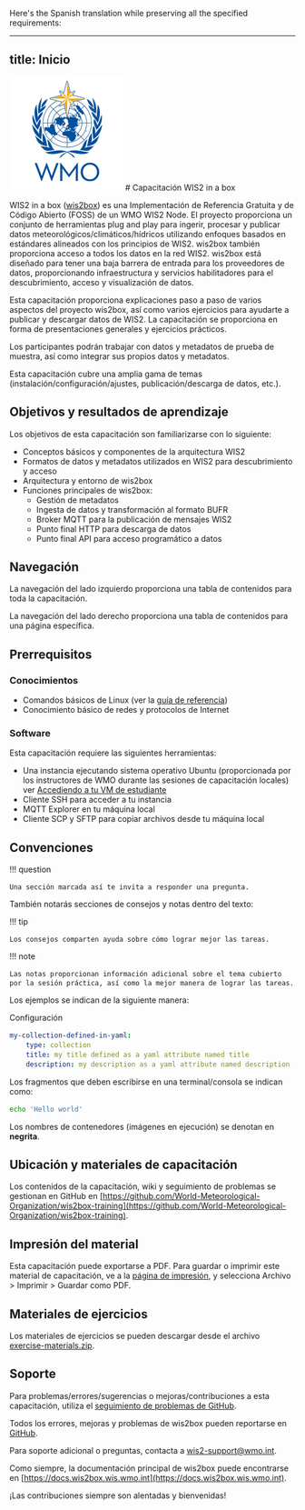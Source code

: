Here's the Spanish translation while preserving all the specified requirements:

---
title: Inicio
---

<img alt="WMO logo" src="../assets/img/wmo-logo.png" width="200">
# Capacitación WIS2 in a box

WIS2 in a box ([wis2box](https://docs.wis2box.wis.wmo.int)) es una Implementación de Referencia Gratuita y de Código Abierto (FOSS) de un WMO WIS2 Node. El proyecto proporciona un conjunto de herramientas plug and play para ingerir, procesar y publicar datos meteorológicos/climáticos/hídricos utilizando enfoques basados en estándares alineados con los principios de WIS2. wis2box también proporciona acceso a todos los datos en la red WIS2. wis2box está diseñado para tener una baja barrera de entrada para los proveedores de datos, proporcionando infraestructura y servicios habilitadores para el descubrimiento, acceso y visualización de datos.

Esta capacitación proporciona explicaciones paso a paso de varios aspectos del proyecto wis2box, así como varios ejercicios para ayudarte a publicar y descargar datos de WIS2. La capacitación se proporciona en forma de presentaciones generales y ejercicios prácticos.

Los participantes podrán trabajar con datos y metadatos de prueba de muestra, así como integrar sus propios datos y metadatos.

Esta capacitación cubre una amplia gama de temas (instalación/configuración/ajustes, publicación/descarga de datos, etc.).

## Objetivos y resultados de aprendizaje

Los objetivos de esta capacitación son familiarizarse con lo siguiente:

- Conceptos básicos y componentes de la arquitectura WIS2
- Formatos de datos y metadatos utilizados en WIS2 para descubrimiento y acceso
- Arquitectura y entorno de wis2box
- Funciones principales de wis2box:
    - Gestión de metadatos
    - Ingesta de datos y transformación al formato BUFR
    - Broker MQTT para la publicación de mensajes WIS2
    - Punto final HTTP para descarga de datos
    - Punto final API para acceso programático a datos

## Navegación

La navegación del lado izquierdo proporciona una tabla de contenidos para toda la capacitación.

La navegación del lado derecho proporciona una tabla de contenidos para una página específica.

## Prerrequisitos

### Conocimientos

- Comandos básicos de Linux (ver la [guía de referencia](cheatsheets/linux.md))
- Conocimiento básico de redes y protocolos de Internet

### Software

Esta capacitación requiere las siguientes herramientas:

- Una instancia ejecutando sistema operativo Ubuntu (proporcionada por los instructores de WMO durante las sesiones de capacitación locales) ver [Accediendo a tu VM de estudiante](practical-sessions/accessing-your-student-vm.md#introduction)
- Cliente SSH para acceder a tu instancia
- MQTT Explorer en tu máquina local
- Cliente SCP y SFTP para copiar archivos desde tu máquina local

## Convenciones

!!! question

    Una sección marcada así te invita a responder una pregunta.

También notarás secciones de consejos y notas dentro del texto:

!!! tip

    Los consejos comparten ayuda sobre cómo lograr mejor las tareas.

!!! note

    Las notas proporcionan información adicional sobre el tema cubierto por la sesión práctica, así como la mejor manera de lograr las tareas.

Los ejemplos se indican de la siguiente manera:

Configuración
``` {.yaml linenums="1"}
my-collection-defined-in-yaml:
    type: collection
    title: my title defined as a yaml attribute named title
    description: my description as a yaml attribute named description
```

Los fragmentos que deben escribirse en una terminal/consola se indican como:

```bash
echo 'Hello world'
```

Los nombres de contenedores (imágenes en ejecución) se denotan en **negrita**.

## Ubicación y materiales de capacitación

Los contenidos de la capacitación, wiki y seguimiento de problemas se gestionan en GitHub en [https://github.com/World-Meteorological-Organization/wis2box-training](https://github.com/World-Meteorological-Organization/wis2box-training).

## Impresión del material

Esta capacitación puede exportarse a PDF. Para guardar o imprimir este material de capacitación, ve a la [página de impresión](print_page), y selecciona
Archivo > Imprimir > Guardar como PDF.

## Materiales de ejercicios

Los materiales de ejercicios se pueden descargar desde el archivo [exercise-materials.zip](/exercise-materials.zip).

## Soporte

Para problemas/errores/sugerencias o mejoras/contribuciones a esta capacitación, utiliza el [seguimiento de problemas de GitHub](https://github.com/World-Meteorological-Organization/wis2box-training/issues).

Todos los errores, mejoras y problemas de wis2box pueden reportarse en [GitHub](https://github.com/World-Meteorological-Organization/wis2box/issues).

Para soporte adicional o preguntas, contacta a wis2-support@wmo.int.

Como siempre, la documentación principal de wis2box puede encontrarse en [https://docs.wis2box.wis.wmo.int](https://docs.wis2box.wis.wmo.int).

¡Las contribuciones siempre son alentadas y bienvenidas!